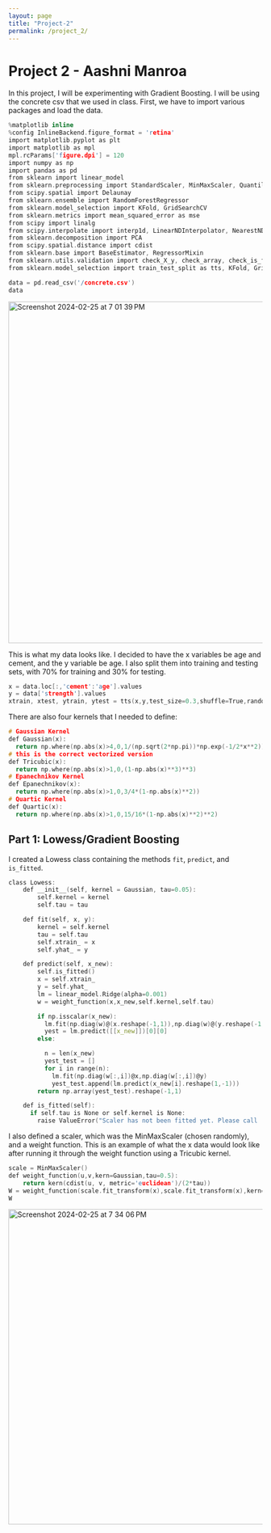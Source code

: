 ```yaml
---
layout: page
title: "Project-2"
permalink: /project_2/
---
```


# Project 2 - Aashni Manroa

In this project, I will be experimenting with Gradient Boosting. I will be using the concrete csv that we used in class. First, we have to import various packages and load the data. 

```c
%matplotlib inline
%config InlineBackend.figure_format = 'retina'
import matplotlib.pyplot as plt
import matplotlib as mpl
mpl.rcParams['figure.dpi'] = 120
import numpy as np
import pandas as pd
from sklearn import linear_model
from sklearn.preprocessing import StandardScaler, MinMaxScaler, QuantileTransformer
from scipy.spatial import Delaunay
from sklearn.ensemble import RandomForestRegressor
from sklearn.model_selection import KFold, GridSearchCV
from sklearn.metrics import mean_squared_error as mse
from scipy import linalg
from scipy.interpolate import interp1d, LinearNDInterpolator, NearestNDInterpolator
from sklearn.decomposition import PCA
from scipy.spatial.distance import cdist
from sklearn.base import BaseEstimator, RegressorMixin
from sklearn.utils.validation import check_X_y, check_array, check_is_fitted
from sklearn.model_selection import train_test_split as tts, KFold, GridSearchCV
```

```c
data = pd.read_csv('/concrete.csv')
data
```
<img width="676" alt="Screenshot 2024-02-25 at 7 01 39 PM" src="https://github.com/amanroa/advanced-applied-ml/assets/26678552/10af192b-0923-4982-9d22-9dae9305a94c">

This is what my data looks like. I decided to have the x variables be age and cement, and the y variable be age. I also split them into training and testing sets, with 70% for training and 30% for testing.

```c
x = data.loc[:,'cement':'age'].values
y = data['strength'].values
xtrain, xtest, ytrain, ytest = tts(x,y,test_size=0.3,shuffle=True,random_state=123)
```

There are also four kernels that I needed to define:

```c
# Gaussian Kernel
def Gaussian(x):
  return np.where(np.abs(x)>4,0,1/(np.sqrt(2*np.pi))*np.exp(-1/2*x**2))
# this is the correct vectorized version
def Tricubic(x):
  return np.where(np.abs(x)>1,0,(1-np.abs(x)**3)**3)
# Epanechnikov Kernel
def Epanechnikov(x):
  return np.where(np.abs(x)>1,0,3/4*(1-np.abs(x)**2))
# Quartic Kernel
def Quartic(x):
  return np.where(np.abs(x)>1,0,15/16*(1-np.abs(x)**2)**2)
```

## Part 1: Lowess/Gradient Boosting

I created a Lowess class containing the methods `fit`, `predict`, and `is_fitted`.

```c
class Lowess:
    def __init__(self, kernel = Gaussian, tau=0.05):
        self.kernel = kernel
        self.tau = tau

    def fit(self, x, y):
        kernel = self.kernel
        tau = self.tau
        self.xtrain_ = x
        self.yhat_ = y

    def predict(self, x_new):
        self.is_fitted()
        x = self.xtrain_
        y = self.yhat_
        lm = linear_model.Ridge(alpha=0.001)
        w = weight_function(x,x_new,self.kernel,self.tau)

        if np.isscalar(x_new):
          lm.fit(np.diag(w)@(x.reshape(-1,1)),np.diag(w)@(y.reshape(-1,1)))
          yest = lm.predict([[x_new]])[0][0]
        else:

          n = len(x_new)
          yest_test = []
          for i in range(n):
            lm.fit(np.diag(w[:,i])@x,np.diag(w[:,i])@y)
            yest_test.append(lm.predict(x_new[i].reshape(1,-1)))
        return np.array(yest_test).reshape(-1,1)

    def is_fitted(self):
      if self.tau is None or self.kernel is None:
        raise ValueError("Scaler has not been fitted yet. Please call 'fit' with the appropriate values.")
```

I also defined a scaler, which was the MinMaxScaler (chosen randomly), and a weight function. This is an example of what the x data would look like after running it through the weight function using a Tricubic kernel. 

```c
scale = MinMaxScaler()
def weight_function(u,v,kern=Gaussian,tau=0.5):
    return kern(cdist(u, v, metric='euclidean')/(2*tau))
W = weight_function(scale.fit_transform(x),scale.fit_transform(x),kern=Tricubic,tau=0.3)
W
```
<img width="624" alt="Screenshot 2024-02-25 at 7 34 06 PM" src="https://github.com/amanroa/advanced-applied-ml/assets/26678552/4c81940c-23c0-4c95-9928-3f6f25e47e16">
